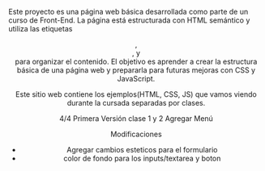 Este proyecto es una página web básica desarrollada como parte de un curso de Front-End. La página está estructurada con HTML semántico y utiliza las etiquetas <header>, <main>, y <footer> para organizar el contenido. El objetivo es aprender a crear la estructura básica de una página web y prepararla para futuras mejoras con CSS y JavaScript.

Este sitio web contiene los ejemplos(HTML, CSS, JS) que vamos viendo durante la cursada separadas por clases.

4/4
Primera Versión clase 1 y 2
Agregar Menú

Modificaciones
* Agregar cambios esteticos para el formulario
* color de fondo para los inputs/textarea y boton
